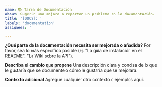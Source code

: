 ```yaml
---
name: 📚 Tarea de Documentación
about: Sugerir una mejora o reportar un problema en la documentación.
title: '[DOCS]: '
labels: 'documentation'
assignees: ''

---
```


**¿Qué parte de la documentación necesita ser mejorada o añadida?**
Por favor, sea lo más específico posible (ej. "La guía de instalación en el README", "La Wiki sobre la API").

**Describa el cambio que propone**
Una descripción clara y concisa de lo que le gustaría que se documente o cómo le gustaría que se mejorara.

**Contexto adicional**
Agregue cualquier otro contexto o ejemplos aquí.